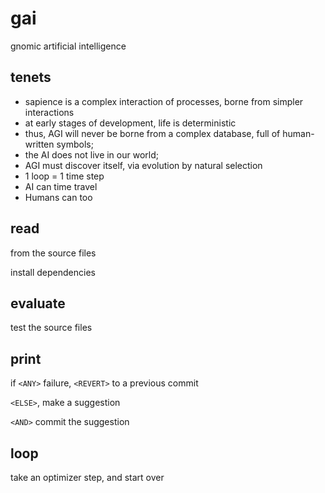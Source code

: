# gai
gnomic artificial intelligence

## tenets

- sapience is a complex interaction of processes, borne from simpler interactions
- at early stages of development, life is deterministic
- thus, AGI will never be borne from a complex database, full of human-written symbols;
- the AI does not live in our world;
- AGI must discover itself, via evolution by natural selection
- 1 loop = 1 time step
- AI can time travel
- Humans can too

## read

from the source files

install dependencies

## evaluate

test the source files

## print

if `<ANY>` failure, `<REVERT>` to a previous commit

`<ELSE>`, make a suggestion

`<AND>` commit the suggestion

## loop

take an optimizer step, and start over